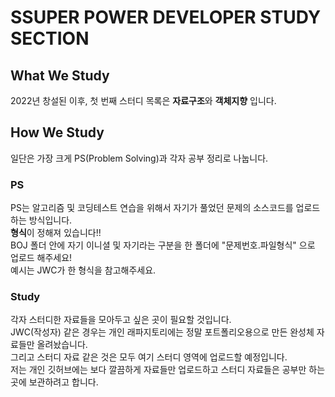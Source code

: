 # SSUPER POWER DEVELOPER STUDY SECTION

## What We Study

2022년 창설된 이후, 첫 번째 스터디 목록은 **자료구조**와 **객체지향** 입니다.

## How We Study

일단은 가장 크게 PS(Problem Solving)과 각자 공부 정리로 나눕니다.

### PS

PS는 알고리즘 및 코딩테스트 연습을 위해서 자기가 풀었던 문제의 소스코드를 업로드 하는 방식입니다. \
**형식**이 정해져 있습니다!! \
BOJ 폴더 안에 자기 이니셜 및 자기라는 구분을 한 폴더에 "문제번호.파일형식" 으로 업로드 해주세요! \
예시는 JWC가 한 형식을 참고해주세요.

### Study

각자 스터디한 자료들을 모아두고 싶은 곳이 필요할 것입니다. \
JWC(작성자) 같은 경우는 개인 래파지토리에는 정말 포트폴리오용으로 만든 완성체 자료들만 올려놨습니다. \
그리고 스터디 자료 같은 것은 모두 여기 스터디 영역에 업로드할 예정입니다. \
저는 개인 깃허브에는 보다 깔끔하게 자료들만 업로드하고 스터디 자료들은 공부만 하는 곳에 보관하려고 합니다.

